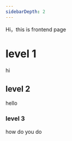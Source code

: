 ```yaml
---
sidebarDepth: 2
---
```

Hi，this is frontend page
# level 1
hi
## level 2
hello
### level 3
how do you do